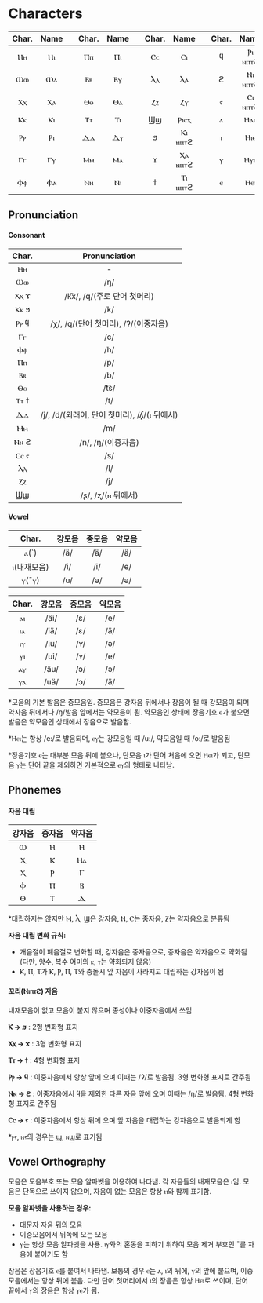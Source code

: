 # Characters



| Char. | Name |      | Char. | Name |      | Char. |  Name   |      | Char. |  Name   |
| :---: | :--: | :--: | :---: | :--: | :--: | :---: | :-----: | :--: | :---: | :-----: |
|  Ⲏⲏ   |  Ⲏⲓ  |      |  Ⲡⲡ   |  Ⲡⲓ  |      |  Ⲥⲥ   |   Ⲥⲓ    |      |   ϥ   | Ⲣⲓ ⲛⲡⲧϩ |
|  Ⲱⲱ   |  Ⲱⲁ  |      |  Ⲃⲃ   |  Ⲃⲩ  |      |  Ⲗⲗ   |   Ⲗⲁ    |      |   ϩ   | Ⲛⲓ ⲛⲡⲧϩ |
|  Ⲭⲭ   |  Ⲭⲁ  |      |  Ⲑⲑ   |  Ⲑⲁ  |      |  Ⲍⲍ   |   Ⲍⲩ    |      |   ⲋ   | Ⲥⲓ ⲛⲡⲧϩ |
|  Ⲕⲕ   |  Ⲕⲓ  |      |  Ⲧⲧ   |  Ⲧⲓ  |      |  Ϣϣ   |  Ⲣⲓⲥⲭ   |      |   ⲁ   |   Ⲏⲁⲉ   |
|  Ⲣⲣ   |  Ⲣⲓ  |      |  Ⲇⲇ   |  Ⲇⲩ  |      |   ϧ   | Ⲕⲓ ⲛⲡⲧϩ |      |   ⲓ   |   Ⲏⲓⲉ   |
|  Ⲅⲅ   |  Ⲅⲩ  |      |  Ⲙⲙ   |  Ⲙⲁ  |      |   ϫ   | Ⲭⲁ ⲛⲡⲧϩ |      |   ⲩ   |   Ⲏⲩⲉ   |
|  Ⲫⲫ   |  Ⲫⲁ  |      |  Ⲛⲛ   |  Ⲛⲓ  |      |   ϯ   | Ⲧⲓ ⲛⲡⲧϩ |      |   ⲉ   |   Ⲏⲉⲓ   |



## Pronunciation



#### Consonant

| Char. |                Pronunciation                 |
| :---: | :------------------------------------------: |
|  Ⲏⲏ   |                      -                       |
|  Ⲱⲱ   |                     /ŋ/                      |
| Ⲭⲭ ϫ  |         /k͡x/, /q/(주로 단어 첫머리)          |
| Ⲕⲕ ϧ  |                     /k/                      |
| Ⲣⲣ ϥ  |     /χ/, /q/(단어 첫머리), /ʔ/(이중자음)     |
|  Ⲅⲅ   |                     /ɢ/                      |
|  Ⲫⲫ   |                     /h/                      |
|  Ⲡⲡ   |                     /p/                      |
|  Ⲃⲃ   |                     /b/                      |
|  Ⲑⲑ   |                     /t͡s/                     |
| Ⲧⲧ ϯ  |                     /t/                      |
|  Ⲇⲇ   | /j/, /d/(외래어, 단어 첫머리), /ʎ̟/(ⲓ 뒤에서) |
|  Ⲙⲙ   |                     /m/                      |
| Ⲛⲛ ϩ  |              /n/, /ŋ/(이중자음)              |
| Ⲥⲥ ⲋ  |                     /s/                      |
|  Ⲗⲗ   |                     /l/                      |
|  Ⲍⲍ   |                     /j/                      |
|  Ϣϣ   |              /ʂ/, /ʐ/(ⲛ 뒤에서)              |



#### Vowel

|    Char.    | 강모음 | 중모음 | 약모음 |
| :---------: | :----: | :----: | :----: |
|    ⲁ(`)     |  /ä/   |  /ä/   |  /ä/   |
| ⲓ(내재모음) |  /i/   |  /i/   |  /e/   |
|    ⲩ(¯ⲩ)    |  /u/   |  /ə/   |  /ə/   |



| Char. | 강모음 | 중모음 | 약모음 |
| :---: | :----: | :----: | :----: |
|  ⲁⲓ   |  /äi/  |  /ɛ/   |  /e/   |
|  ⲓⲁ   |  /iä/  |  /ɛ/   |  /ä/   |
|  ⲓⲩ   |  /iu/  |  /ʏ/   |  /ə/   |
|  ⲩⲓ   |  /ui/  |  /ʏ/   |  /e/   |
|  ⲁⲩ   |  /äu/  |  /ɔ/   |  /ə/   |
|  ⲩⲁ   |  /uä/  |  /ɔ/   |  /ä/   |

*모음의 기본 발음은 중모음임. 중모음은 강자음 뒤에서나 장음이 될 때 강모음이 되며 약자음 뒤에서나 /ŋ/발음 앞에서는 약모음이 됨. 약모음인 상태에 장음기호 ⲉ가 붙으면 발음은 약모음인 상태에서 장음으로 발음함.

*Ⲏⲉⲓ는 항상 /e:/로 발음되며, ⲉⲩ는 강모음일 때 /u:/, 약모음일 때 /o:/로 발음됨 

*장음기호 ⲉ는 대부분 모음 뒤에 붙으나, 단모음 ⲓ가 단어 처음에 오면 Ⲏⲉⲓ가 되고, 단모음 ⲩ는 단어 끝을 제외하면 기본적으로 ⲉⲩ의 형태로 나타남.



## Phonemes



#### 자음 대립

| 강자음 | 중자음 | 약자음 |
| :----: | :----: | :----: |
|   Ⲱ    |   Ⲏ    |   Ⲏ    |
|   Ⲭ    |   Ⲕ    |   Ⲏⲁ   |
|   Ⲭ    |   Ⲣ    |   Ⲅ    |
|   Ⲫ    |   Ⲡ    |   Ⲃ    |
|   Ⲑ    |   Ⲧ    |   Ⲇ    |

*대립하지는 않지만 Ⲙ, Ⲗ, Ϣ은 강자음, Ⲛ, Ⲥ는 중자음, Ⲍ는 약자음으로 분류됨

**자음 대립 변화 규칙:**

* 개음절이 폐음절로 변화할 때, 강자음은 중자음으로, 중자음은 약자음으로 약화됨 (다만, 양수, 복수 어미의 ⲕ, ⲧ는 약화되지 않음)
* Ⲕ, Ⲡ, Ⲧ가 Ⲕ, Ⲣ, Ⲡ, Ⲧ와 충돌시 앞 자음이 사라지고 대립하는 강자음이 됨



#### 꼬리(Ⲛⲓⲡⲧϩ) 자음



내재모음이 없고 모음이 붙지 않으며 종성이나 이중자음에서 쓰임

**Ⲕ → ϧ** : 2형 변화형 표지

**Ⲭⲭ → ϫ** : 3형 변화형 표지

**Ⲧⲧ → ϯ** : 4형 변화형 표지

**Ⲣⲣ → ϥ** : 이중자음에서 항상 앞에 오며 이때는 /ʔ/로 발음됨. 3형 변화형 표지로 간주됨

**Ⲛⲛ → ϩ** : 이중자음에서 ϥ을 제외한 다른 자음 앞에 오며 이때는 /ŋ/로 발음됨. 4형 변화형 표지로 간주됨

**Ⲥⲥ → ⲋ** : 이중자음에서 항상 뒤에 오며 앞 자음을 대립하는 강자음으로 발음되게 함

*ⲣⲋ, ⲛⲋ의 경우는 ϣ, ⲛϣ로 표기됨



## Vowel Orthography



모음은 모음부호 또는 모음 알파벳을 이용하여 나타냄. 각 자음들의 내재모음은 ⲓ임. 모음은 단독으로 쓰이지 않으며, 자음이 없는 모음은 항상 ⲏ와 함께 표기함.

**모음 알파벳을 사용하는 경우:**

- 대문자 자음 뒤의 모음
- 이중모음에서 뒤쪽에 오는 모음
- ⲩ는 항상 모음 알파벳을 사용. ⲓⲩ와의 혼동을 피하기 위하여 모음 제거 부호인 ¯를 자음에 붙이기도 함

장음은 장음기호 ⲉ를 붙여서 나타냄. 보통의 경우 ⲉ는 ⲁ, ⲓ의 뒤에, ⲩ의 앞에 붙으며, 이중모음에서는 항상 뒤에 붙음. 다만 단어 첫머리에서 ⲓ의 장음은 항상 Ⲏⲉⲓ로 쓰이며, 단어 끝에서 ⲩ의 장음은 항상 ⲩⲉ가 됨.